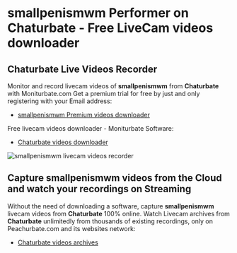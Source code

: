# smallpenismwm Performer on Chaturbate - Free LiveCam videos downloader

## Chaturbate Live Videos Recorder

Monitor and record livecam videos of **smallpenismwm** from **Chaturbate** with Moniturbate.com
Get a premium trial for free by just and only registering with your Email address:
* [smallpenismwm Premium videos downloader](https://moniturbate.com/request-demo-licence-key.html)

Free livecam videos downloader - Moniturbate Software:
* [Chaturbate videos downloader](https://moniturbate.com/moniturbate-download-software.html)

![smallpenismwm livecam videos recorder](https://peachurnet.com/templates/moniturbate-software.png)


## Capture smallpenismwm videos from the Cloud and watch your recordings on Streaming

Without the need of downloading a software, capture **smallpenismwm** livecam videos from **Chaturbate** 100% online.
Watch Livecam archives from **Chaturbate** unlimitedly from thousands of existing recordings, only on Peachurbate.com and its websites network:
* [Chaturbate videos archives](https://peachurnet.com/)